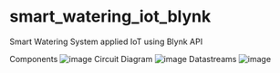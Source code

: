 # smart_watering_iot_blynk
Smart Watering System applied IoT using Blynk API

Components
![image](https://github.com/Dendakoduong/smart_watering_iot_blynk/assets/106602391/dde39b6b-d918-49a8-bffc-5394c78eef21)
Circuit Diagram
![image](https://github.com/Dendakoduong/smart_watering_iot_blynk/assets/106602391/5a434c3c-c4d2-413d-9c6a-910ac2a960be)
Datastreams
![image](https://github.com/Dendakoduong/smart_watering_iot_blynk/assets/106602391/c893f83b-9c27-436f-8a0d-4774f9905954)




